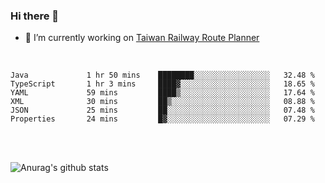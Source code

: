 ### Hi there 👋

- 🔭 I’m currently working on [Taiwan Railway Route Planner](https://github.com/Taiwan-Railway-Route-Planner)

<br/>

<!--START_SECTION:waka-->

```text
Java             1 hr 50 mins    ████████░░░░░░░░░░░░░░░░░   32.48 %
TypeScript       1 hr 3 mins     ████▓░░░░░░░░░░░░░░░░░░░░   18.65 %
YAML             59 mins         ████▒░░░░░░░░░░░░░░░░░░░░   17.64 %
XML              30 mins         ██▒░░░░░░░░░░░░░░░░░░░░░░   08.88 %
JSON             25 mins         ██░░░░░░░░░░░░░░░░░░░░░░░   07.48 %
Properties       24 mins         █▓░░░░░░░░░░░░░░░░░░░░░░░   07.29 %
```

<!--END_SECTION:waka-->

<br/>
<br/>

![Anurag's github stats](https://github-readme-stats.vercel.app/api?username=DepickereSven&show_icons=true&theme=tokyonight)



<!--
**DepickereSven/DepickereSven** is a ✨ _special_ ✨ repository because its `README.md` (this file) appears on your GitHub profile.

Here are some ideas to get you started:

- 🔭 I’m currently working on ...
- 🌱 I’m currently learning ...
- 👯 I’m looking to collaborate on ...
- 🤔 I’m looking for help with ...
- 💬 Ask me about ...
- 📫 How to reach me: ...
- 😄 Pronouns: ...
- ⚡ Fun fact: ...
-->
